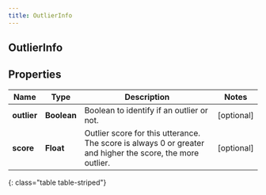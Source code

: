 ```yaml
---
title: OutlierInfo
---
```

## OutlierInfo


## Properties

| Name | Type | Description | Notes |
| ------------ | ------------- | ------------- | ------------- |
| **outlier** | <!----><!---->**Boolean**<!----> | Boolean to identify if an outlier or not. |  [optional] |
| **score** | <!----><!---->**Float**<!----> | Outlier score for this utterance. The score is always 0 or greater and higher the score, the more outlier. |  [optional] |
{: class="table table-striped"}



